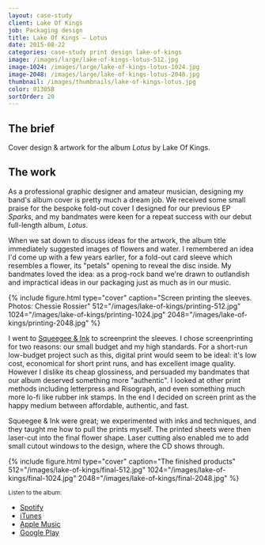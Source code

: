 ```yaml
---
layout: case-study
client: Lake Of Kings
job: Packaging design
title: Lake Of Kings – Lotus
date: 2015-08-22
categories: case-study print design lake-of-kings
image: /images/large/lake-of-kings-lotus-512.jpg
image-1024: /images/large/lake-of-kings-lotus-1024.jpg
image-2048: /images/large/lake-of-kings-lotus-2048.jpg
thumbnail: /images/thumbnails/lake-of-kings-lotus.jpg
color: 01305B
sortOrder: 20
---
```

## The brief
Cover design &amp; artwork for the album _Lotus_ by Lake Of Kings.

## The work
As a professional graphic designer and amateur musician, designing my band's album cover is pretty much a dream job. We received some small praise for the bespoke fold-out cover I designed for our previous EP _Sparks_, and my bandmates were keen for a repeat success with our debut full-length album, _Lotus_.

When we sat down to discuss ideas for the artwork, the album title immediately suggested images of flowers and water. I remembered an idea I'd come up with a few years earlier, for a fold-out card sleeve which resembles a flower, its "petals" opening to reveal the disc inside. My bandmates loved the idea: as a prog-rock band we're drawn to outlandish and impractical ideas in our packaging just as much as in our music.

{%
include figure.html
type="cover"
caption="Screen printing the sleeves. Photos: Chessie Rossier"
512="/images/lake-of-kings/printing-512.jpg"
1024="/images/lake-of-kings/printing-1024.jpg"
2048="/images/lake-of-kings/printing-2048.jpg"
%}

I went to [Squeegee & Ink][5] to screenprint the sleeves. I chose screenprinting for two reasons: our small budget and my high standards. For a short-run low-budget project such as this, digital print would seem to be ideal: it's low cost, economical for short print runs, and has excellent image quality. However I dislike its cheap glossiness, and persuaded my bandmates that our album deserved something more "authentic". I looked at other print methods including letterpress and Risograph, and even something much more lo-fi like rubber ink stamps. In the end I decided on screen print as the happy medium between affordable, authentic, and fast.

Squeegee & Ink were great; we experimented with inks and techniques, and they taught me how to pull the prints myself. The printed sheets were then laser-cut into the final flower shape. Laser cutting also enabled me to add small cutout windows to the design, where the CD shows through.

{%
include figure.html
type="cover"
caption="The finished products"
512="/images/lake-of-kings/final-512.jpg"
1024="/images/lake-of-kings/final-1024.jpg"
2048="/images/lake-of-kings/final-2048.jpg"
%}

<small>Listen to the album:</small>

- [Spotify][1]
- [iTunes][2]
- [Apple Music][3]
- [Google Play][4]

[1]: https://open.spotify.com/artist/6Id4SBRBM1Uw8FpJFcodZM?autoplay=true "Lotus by Lake Of Kings, on Spotify"
[2]: https://itunes.apple.com/gb/album/lotus/id1020173009 "Lotus by Lake Of Kings, on iTunes"
[3]: https://geo.itunes.apple.com/us/album/lotus/id1020173009?mt=1&app=music "Lotus by Lake Of Kings, on Apple Music"
[4]: https://play.google.com/music/m/B7qpa73zqawdemda6373br4liyu?t=Lotus_-_Various "Lotus by Lake Of Kings, on Google Play"
[5]: https://www.squeegeeandink.com "Squeegee & Ink"